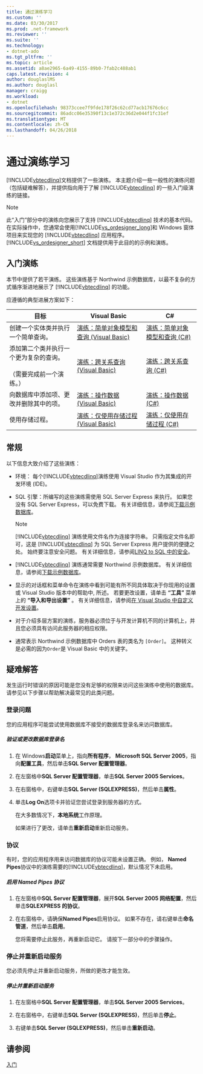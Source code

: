 ```yaml
---
title: 通过演练学习
ms.custom: ''
ms.date: 03/30/2017
ms.prod: .net-framework
ms.reviewer: ''
ms.suite: ''
ms.technology:
- dotnet-ado
ms.tgt_pltfrm: ''
ms.topic: article
ms.assetid: a8ae2965-6a49-4155-89b0-7fab2c488ab1
caps.latest.revision: 4
author: douglaslMS
ms.author: douglasl
manager: craigg
ms.workload:
- dotnet
ms.openlocfilehash: 98373ccee7f9fde178f26c62cd77acb17676c6cc
ms.sourcegitcommit: 86adcc06e35390f13c1e372c36d2e044f1fc31ef
ms.translationtype: MT
ms.contentlocale: zh-CN
ms.lasthandoff: 04/26/2018
---
```

# <a name="learning-by-walkthroughs"></a>通过演练学习
[!INCLUDE[vbtecdlinq](../../../../../../includes/vbtecdlinq-md.md)]文档提供了一些演练。 本主题介绍一些一般性的演练问题（包括疑难解答），并提供指向用于了解 [!INCLUDE[vbtecdlinq](../../../../../../includes/vbtecdlinq-md.md)] 的一些入门级演练的链接。  
  
> [!NOTE]
>  此“入门”部分中的演练向您展示了支持 [!INCLUDE[vbtecdlinq](../../../../../../includes/vbtecdlinq-md.md)] 技术的基本代码。 在实际操作中，您通常会使用[!INCLUDE[vs_ordesigner_long](../../../../../../includes/vs-ordesigner-long-md.md)]和 Windows 窗体项目来实现您的 [!INCLUDE[vbtecdlinq](../../../../../../includes/vbtecdlinq-md.md)] 应用程序。 [!INCLUDE[vs_ordesigner_short](../../../../../../includes/vs-ordesigner-short-md.md)] 文档提供用于此目的的示例和演练。  
  
## <a name="getting-started-walkthroughs"></a>入门演练  
 本节中提供了若干演练。 这些演练基于 Northwind 示例数据库，以最不复杂的方式循序渐进地展示了 [!INCLUDE[vbtecdlinq](../../../../../../includes/vbtecdlinq-md.md)] 的功能。  
  
 应遵循的典型进展方案如下：  
  
|目标|Visual Basic|C#|  
|---------------|------------------|---------|  
|创建一个实体类并执行一个简单查询。|[演练：简单对象模型和查询 (Visual Basic)](../../../../../../docs/framework/data/adonet/sql/linq/walkthrough-simple-object-model-and-query-visual-basic.md)|[演练：简单对象模型和查询 (C#)](../../../../../../docs/framework/data/adonet/sql/linq/walkthrough-simple-object-model-and-query-csharp.md)|  
|添加第二个类并执行一个更为复杂的查询。<br /><br /> （需要完成前一个演练。）|[演练：跨关系查询 (Visual Basic)](../../../../../../docs/framework/data/adonet/sql/linq/walkthrough-querying-across-relationships-visual-basic.md)|[演练：跨关系查询 (C#)](../../../../../../docs/framework/data/adonet/sql/linq/walkthrough-querying-across-relationships-csharp.md)|  
|向数据库中添加项、更改并删除其中的项。|[演练：操作数据 (Visual Basic)](../../../../../../docs/framework/data/adonet/sql/linq/walkthrough-manipulating-data-visual-basic.md)|[演练：操作数据 (C#)](../../../../../../docs/framework/data/adonet/sql/linq/walkthrough-manipulating-data-csharp.md)|  
|使用存储过程。|[演练：仅使用存储过程 (Visual Basic)](../../../../../../docs/framework/data/adonet/sql/linq/walkthrough-using-only-stored-procedures-visual-basic.md)|[演练：仅使用存储过程 (C#)](../../../../../../docs/framework/data/adonet/sql/linq/walkthrough-using-only-stored-procedures-csharp.md)|  
  
## <a name="general"></a>常规  
 以下信息大致介绍了这些演练：  
  
-   环境： 每个[!INCLUDE[vbtecdlinq](../../../../../../includes/vbtecdlinq-md.md)]演练使用 Visual Studio 作为其集成的开发环境 (IDE)。  
  
-   SQL 引擎：所编写的这些演练需使用 SQL Server Express 来执行。 如果您没有 SQL Server Express，可以免费下载。 有关详细信息，请参阅[下载示例数据库](../../../../../../docs/framework/data/adonet/sql/linq/downloading-sample-databases.md)。  
  
    > [!NOTE]
    >  [!INCLUDE[vbtecdlinq](../../../../../../includes/vbtecdlinq-md.md)] 演练使用文件名作为连接字符串。 只需指定文件名即可，这是 [!INCLUDE[vbtecdlinq](../../../../../../includes/vbtecdlinq-md.md)] 为 SQL Server Express 用户提供的便捷之处。 始终要注意安全问题。 有关详细信息，请参阅[LINQ to SQL 中的安全](../../../../../../docs/framework/data/adonet/sql/linq/security-in-linq-to-sql.md)。  
  
-   [!INCLUDE[vbtecdlinq](../../../../../../includes/vbtecdlinq-md.md)] 演练通常需要 Northwind 示例数据库。 有关详细信息，请参阅[下载示例数据库](../../../../../../docs/framework/data/adonet/sql/linq/downloading-sample-databases.md)。  
  
-   显示的对话框和菜单命令在演练中看到可能有所不同具体取决于你现用的设置或 Visual Studio 版本中的帮助中, 所述。 若要更改设置，请单击 **“工具”** 菜单上的 **“导入和导出设置”** 。 有关详细信息，请参阅[在 Visual Studio 中自定义开发设置](http://msdn.microsoft.com/library/22c4debb-4e31-47a8-8f19-16f328d7dcd3)。  
  
-   对于介绍多层方案的演练，服务器必须位于与开发计算机不同的计算机上，并且您必须具有访问此服务器的相应权限。  
  
-   通常表示 Northwind 示例数据库中 Orders 表的类名为 `[Order]`。 这种转义是必需的因为`Order`是 Visual Basic 中的关键字。  
  
## <a name="troubleshooting"></a>疑难解答  
 发生运行时错误的原因可能是您没有足够的权限来访问这些演练中使用的数据库。 请参见以下步骤以帮助解决最常见的此类问题。  
  
### <a name="log-on-issues"></a>登录问题  
 您的应用程序可能尝试使用数据库不接受的数据库登录名来访问数据库。  
  
##### <a name="to-verify-or-change-the-database-log-on"></a>验证或更改数据库登录名  
  
1.  在 Windows**启动**菜单上，指向**所有程序**， **Microsoft SQL Server 2005**，指向**配置工具**，然后单击**SQL Server 配置管理器**。  
  
2.  在左窗格中**SQL Server 配置管理器**，单击**SQL Server 2005 Services**。  
  
3.  在右窗格中，右键单击**SQL Server (SQLEXPRESS)**，然后单击**属性**。  
  
4.  单击**Log On**选项卡并验证您尝试登录到服务器的方式。  
  
     在大多数情况下，**本地系统**工作原理。  
  
     如果进行了更改，请单击**重新启动**重新启动服务。  
  
### <a name="protocols"></a>协议  
 有时，您的应用程序用来访问数据库的协议可能未设置正确。 例如， **Named Pipes**协议中的演练需要的[!INCLUDE[vbtecdlinq](../../../../../../includes/vbtecdlinq-md.md)]，默认情况下未启用。  
  
##### <a name="to-enable-the-named-pipes-protocol"></a>启用 Named Pipes 协议  
  
1.  在左窗格中**SQL Server 配置管理器**，展开**SQL Server 2005 网络配置**，然后单击**SQLEXPRESS 的协议**。  
  
2.  在右窗格中，请确保**Named Pipes**启用协议。 如果不存在，请右键单击**命名管道**，然后单击**启用**。  
  
     您将需要停止此服务，再重新启动它。 请按下一部分中的步骤操作。  
  
### <a name="stopping-and-restarting-the-service"></a>停止并重新启动服务  
 您必须先停止并重新启动服务，所做的更改才能生效。  
  
##### <a name="to-stop-and-restart-the-service"></a>停止并重新启动服务  
  
1.  在左窗格中**SQL Server 配置管理器**，单击**SQL Server 2005 Services**。  
  
2.  在右窗格中，右键单击**SQL Server (SQLEXPRESS)**，然后单击**停止**。  
  
3.  右键单击**SQL Server (SQLEXPRESS)**，然后单击**重新启动**。  
  
## <a name="see-also"></a>请参阅  
 [入门](../../../../../../docs/framework/data/adonet/sql/linq/getting-started.md)
